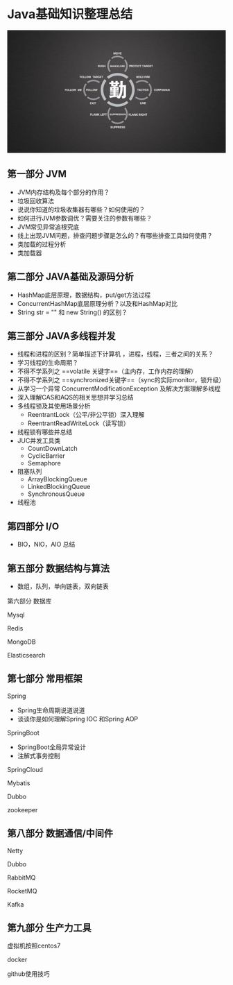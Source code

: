 
# Java基础知识整理总结

![NoDreamNoFutur](https://github.com/dongtiandexue/JavaBase/blob/master/pic/NoDreamNoFuture.jpg)

## 第一部分 JVM

- JVM内存结构及每个部分的作用？
- 垃圾回收算法
- 说说你知道的垃圾收集器有哪些？如何使用的？
- 如何进行JVM参数调优？需要关注的参数有哪些？
- JVM常见异常追根究底
- 线上出现JVM问题，排查问题步骤是怎么的？有哪些排查工具如何使用？
- 类加载的过程分析
- 类加载器

## 第二部分 JAVA基础及源码分析

- HashMap底层原理，数据结构，put/get方法过程
- ConcurrentHashMap底层原理分析？以及和HashMap对比
- String str = "" 和 new String() 的区别？



## 第三部分 JAVA多线程并发

- 线程和进程的区别？简单描述下计算机 ，进程，线程，三者之间的关系？
- 学习线程的生命周期？
- 不得不学系列之 ==volatile 关键字==（主内存，工作内存的理解）
- 不得不学系列之 ==synchronized关键字==（sync的实际monitor，锁升级）
- 从学习一个异常 ConcurrentModificationException 及解决方案理解多线程
- 深入理解CAS和AQS的相关思想并学习总结
- 多线程锁及其使用场景分析
    - ReentrantLock（公平/非公平锁）深入理解
    - ReentrantReadWriteLock（读写锁）
- 线程锁有哪些并总结
- JUC并发工具类
    - CountDownLatch
    - CyclicBarrier
    - Semaphore
- 阻塞队列
    - ArrayBlockingQueue
    - LinkedBlockingQueue
    - SynchronousQueue
- 线程池

## 第四部分 I/O

- BIO，NIO，AIO 总结

## 第五部分 数据结构与算法

- 数组，队列，单向链表，双向链表

第六部分 数据库

Mysql

Redis

MongoDB

Elasticsearch

## 第七部分 常用框架

Spring

- Spring生命周期说道说道
- 谈谈你是如何理解Spring IOC 和Spring AOP

SpringBoot

- SpringBoot全局异常设计
- 注解式事务控制

SpringCloud

Mybatis

Dubbo

zookeeper

## 第八部分 数据通信/中间件

Netty

Dubbo

RabbitMQ

RocketMQ

Kafka

## 第九部分 生产力工具

虚拟机按照centos7

docker

github使用技巧
